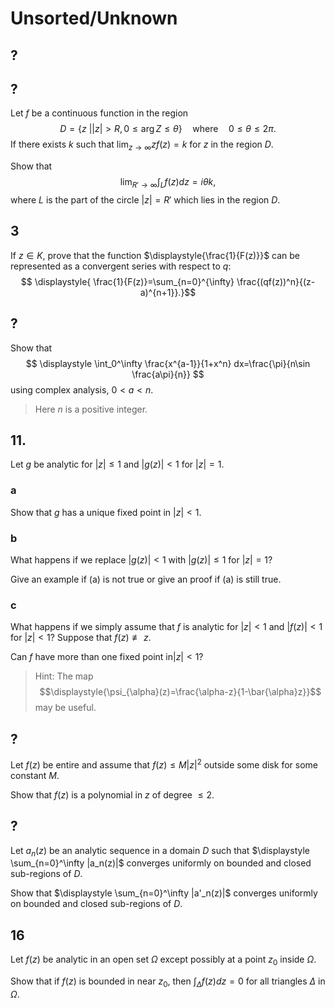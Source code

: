 # Unsorted/Unknown


## ?


## ?
Let $f$ be a continuous function in the region
$$
D=\{z\ |  |z|>R, 0\leq \arg Z\leq \theta\}\quad\text{where}\quad 0\leq \theta \leq 2\pi
.$$ If there exists $k$ such that
$\displaystyle{\lim_{z\to\infty} zf(z)=k}$ for $z$ in the region
$D$. 

Show that $$\lim_{R'\to\infty} \int_{L} f(z) dz=i\theta k,$$
where $L$ is the part of the circle $|z|=R'$ which lies in the
region $D$.


## 3
If $z\in K$, prove that the function
$\displaystyle{\frac{1}{F(z)}}$ can be represented as a convergent
series with respect to $q$: 
$$
\displaystyle{
\frac{1}{F(z)}=\sum_{n=0}^{\infty} \frac{(qf(z))^n}{(z-a)^{n+1}}.}$$


## ?
Show that 
$$
\displaystyle \int_0^\infty \frac{x^{a-1}}{1+x^n} dx=\frac{\pi}{n\sin \frac{a\pi}{n}}
$$ 
using complex analysis, $0< a < n$. 

> Here $n$ is a positive integer.


## 11. 
Let $g$ be analytic for $|z|\leq 1$ and $|g(z)| < 1$ for $|z| = 1$.

### a   
Show that $g$ has a unique fixed point in $|z| < 1$.

### b  
What happens if we replace $|g(z)| < 1$ with $|g(z)|\leq 1$ for $|z|=1$? 

Give an example if (a) is not true or give an proof if (a) is still true.


### c
What happens if we simply assume that $f$ is analytic for
$|z| < 1$ and $|f(z)| < 1$ for $|z| < 1$? 
Suppose that $f(z)\not\equiv  z$. 

Can $f$ have more than one fixed point in$|z| < 1$?

> Hint: The map $$\displaystyle{\psi_{\alpha}(z)=\frac{\alpha-z}{1-\bar{\alpha}z}}$$ may be useful.


## ?
Let $f(z)$ be entire and assume that $f(z) \leq M |z|^2$ outside some disk for some constant $M$. 

Show that $f(z)$ is a polynomial in $z$ of degree $\leq 2$.


## ?
Let $a_n(z)$ be an analytic sequence in a domain $D$ such that
$\displaystyle \sum_{n=0}^\infty |a_n(z)|$ converges uniformly on
bounded and closed sub-regions of $D$. 

Show that $\displaystyle \sum_{n=0}^\infty |a'_n(z)|$ converges uniformly on bounded and closed sub-regions of $D$.


## 16
Let $f(z)$ be analytic in an open set $\Omega$ except possibly at a point $z_0$ inside $\Omega$. 

Show that if $f(z)$ is bounded in near $z_0$, then $\displaystyle \int_\Delta f(z) dz = 0$ for all triangles $\Delta$ in $\Omega$.


